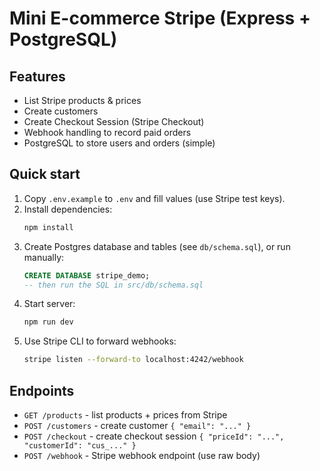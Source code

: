 # Mini E-commerce Stripe (Express + PostgreSQL)

## Features

- List Stripe products & prices
- Create customers
- Create Checkout Session (Stripe Checkout)
- Webhook handling to record paid orders
- PostgreSQL to store users and orders (simple)

## Quick start

1. Copy `.env.example` to `.env` and fill values (use Stripe test keys).
2. Install dependencies:
   ```bash
   npm install
   ```
3. Create Postgres database and tables (see `db/schema.sql`), or run manually:
   ```sql
   CREATE DATABASE stripe_demo;
   -- then run the SQL in src/db/schema.sql
   ```
4. Start server:
   ```bash
   npm run dev
   ```
5. Use Stripe CLI to forward webhooks:
   ```bash
   stripe listen --forward-to localhost:4242/webhook
   ```

## Endpoints

- `GET /products` - list products + prices from Stripe
- `POST /customers` - create customer `{ "email": "..." }`
- `POST /checkout` - create checkout session `{ "priceId": "...", "customerId": "cus_..." }`
- `POST /webhook` - Stripe webhook endpoint (use raw body)

